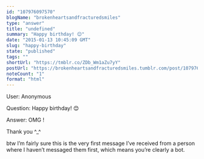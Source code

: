 ```yaml
---
id: "107976097570"
blogName: "brokenheartsandfracturedsmiles"
type: "answer"
title: "undefined"
summary: "Happy birthday! 😊"
date: "2015-01-13 10:45:09 GMT"
slug: "happy-birthday"
state: "published"
tags: ""
shortUrl: "https://tmblr.co/ZDb_Wm1aZu7yY"
postUrl: "https://brokenheartsandfracturedsmiles.tumblr.com/post/107976097570/happy-birthday"
noteCount: "1"
format: "html"
---
```


User: Anonymous

Question: Happy birthday! 😊

Answer: OMG !

Thank you ^_^

btw I’m fairly sure this is the very first message I’ve received from a person where I haven’t messaged them first, which means you’re clearly a bot.

